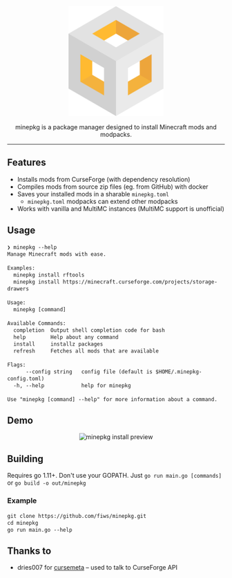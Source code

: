 <p align="center">
  <img width="220" src="./assets/logo.svg" alt="minepkg" />
  <div align="center">
    minepkg is a package manager designed to install Minecraft mods and modpacks.
  </div>
</p>

---

## Features

* Installs mods from CurseForge (with dependency resolution)
* Compiles mods from source zip files (eg. from GitHub) with docker
* Saves your installed mods in a sharable `minepkg.toml`
  * `minepkg.toml` modpacks can extend other modpacks
* Works with vanilla and MultiMC instances (MultiMC support is unofficial)

## Usage

```
❯ minepkg --help
Manage Minecraft mods with ease.

Examples:
  minepkg install rftools
  minepkg install https://minecraft.curseforge.com/projects/storage-drawers

Usage:
  minepkg [command]

Available Commands:
  completion  Output shell completion code for bash
  help        Help about any command
  install     installz packages
  refresh     Fetches all mods that are available

Flags:
      --config string   config file (default is $HOME/.minepkg-config.toml)
  -h, --help            help for minepkg

Use "minepkg [command] --help" for more information about a command.

```

## Demo

<p align="center">
  <img width="720" src="https://i.imgur.com/BRfIa9b.gif" alt="minepkg install preview" />
</p>

## Building

Requires go 1.11+. Don't use your GOPATH.
Just `go run main.go [commands]` or `go build -o out/minepkg`

### Example

```
git clone https://github.com/fiws/minepkg.git
cd minepkg
go run main.go --help
```

## Thanks to

* dries007 for [cursemeta](https://github.com/dries007/CurseMeta) – used to talk to CurseForge API
